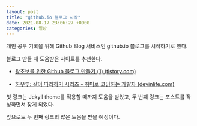 ```yaml
---
layout: post
title: "github.io 블로그 시작"
date: 2021-08-17 23:06:27 +0900
categories: 일상
---
```




개인 공부 기록을 위해 Github Blog 서비스인 github.io 블로그를 시작하기로 했다.

블로그 만들 때 도움받은 사이트를 추천한다.

- [왕초보를 위한 Github 블로그 만들기 (1) (tistory.com)](https://zeddios.tistory.com/1222)

- [하우투: 같이 따라하기 시리즈 - 취미로 코딩하는 개발자 (devinlife.com)](https://devinlife.com/howto/)

첫 링크는 Jekyll theme를 적용할 때까지 도움을 받았고, 두 번째 링크는 포스트를 작성하면서 찾게 되었다.

앞으로도 두 번째 링크의 많은 도움을 받을 예정이다.